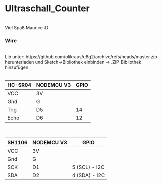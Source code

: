 # Ultraschall_Counter
<br>
Viel Spaß Maurice :D
<br>
<h3> Wire </h3>
<br> 
Lib unter: https://github.com/olikraus/u8g2/archive/refs/heads/master.zip <br>herunterladen und Sketch->Bibliothek einbinden -> .ZIP-Bibliothek hinzufügen
<br><br>

| HC-SR04  | NODEMCU V3 | GPIO |
| --- | --- | --- |
| VCC  | 3V | |
| Gnd  | G | |
| Trig  | D5 | 14 |
| Echo  | D6 | 12 |

<br>

| SH1106  | NODEMCU V3 | GPIO |
| --- | --- | --- |
| VCC  | 3V | |
| Gnd  | G | |
| SCK  | D1 | 5 (SCL) - I2C |
| SDA  | D2 | 4 (SDA) - I2C |
